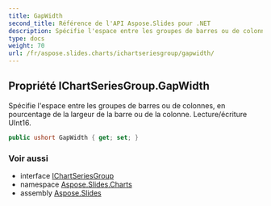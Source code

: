 ```yaml
---
title: GapWidth
second_title: Référence de l'API Aspose.Slides pour .NET
description: Spécifie l'espace entre les groupes de barres ou de colonnes en pourcentage de la largeur de la barre ou de la colonne. Lecture/écriture UInt16.
type: docs
weight: 70
url: /fr/aspose.slides.charts/ichartseriesgroup/gapwidth/
---
```


## Propriété IChartSeriesGroup.GapWidth

Spécifie l'espace entre les groupes de barres ou de colonnes, en pourcentage de la largeur de la barre ou de la colonne. Lecture/écriture UInt16.

```csharp
public ushort GapWidth { get; set; }
```

### Voir aussi

* interface [IChartSeriesGroup](../../ichartseriesgroup)
* namespace [Aspose.Slides.Charts](../../ichartseriesgroup)
* assembly [Aspose.Slides](../../../)

<!-- NE PAS ÉDITER : généré par xmldocmd pour Aspose.Slides.dll -->